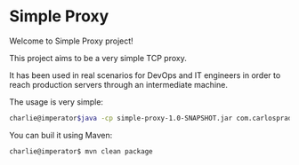 # Simple Proxy

Welcome to Simple Proxy project!

This project aims to be a very simple TCP proxy.

It has been used in real scenarios for DevOps and IT engineers in order
to reach production servers through an intermediate machine.

The usage is very simple:

```bash
charlie@imperator$java -cp simple-proxy-1.0-SNAPSHOT.jar com.carlosprados.lab.simpleproxy.Proxy <localport> <host> <port> <timeout_ms>
```

You can buil it using Maven:

```bash
charlie@imperator$ mvn clean package
```
